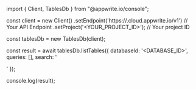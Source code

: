 import { Client, TablesDb } from "@appwrite.io/console";

const client = new Client()
    .setEndpoint('https://<REGION>.cloud.appwrite.io/v1') // Your API Endpoint
    .setProject('<YOUR_PROJECT_ID>'); // Your project ID

const tablesDb = new TablesDb(client);

const result = await tablesDb.listTables({
    databaseId: '<DATABASE_ID>',
    queries: [],
    search: '<SEARCH>'
});

console.log(result);
